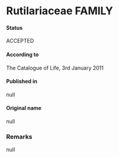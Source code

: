 Rutilariaceae FAMILY
=======

#### Status
ACCEPTED

#### According to
The Catalogue of Life, 3rd January 2011

#### Published in
null

#### Original name
null

### Remarks
null